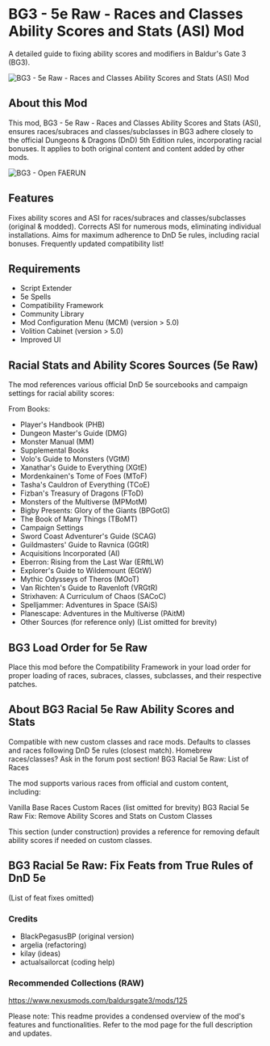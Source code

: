 # BG3 - 5e Raw - Races and Classes Ability Scores and Stats (ASI) Mod
A detailed guide to fixing ability scores and modifiers in Baldur's Gate 3 (BG3).

![BG3 - 5e Raw - Races and Classes Ability Scores and Stats (ASI) Mod](https://staticdelivery.nexusmods.com/mods/3474/images/3015/3015-1719748315-1254145093.png)

## About this Mod

This mod, BG3 - 5e Raw - Races and Classes Ability Scores and Stats (ASI), ensures races/subraces and classes/subclasses in BG3 adhere closely to the official Dungeons & Dragons (DnD) 5th Edition rules, incorporating racial bonuses. It applies to both original content and content added by other mods.


![BG3 - Open FAERUN](https://i.imgur.com/qdQS6if.png)


## Features

Fixes ability scores and ASI for races/subraces and classes/subclasses (original & modded).
Corrects ASI for numerous mods, eliminating individual installations.
Aims for maximum adherence to DnD 5e rules, including racial bonuses.
Frequently updated compatibility list!

## Requirements

- Script Extender
- 5e Spells
- Compatibility Framework
- Community Library
- Mod Configuration Menu (MCM) (version > 5.0)
- Volition Cabinet (version > 5.0)
- Improved UI

## Racial Stats and Ability Scores Sources (5e Raw)

The mod references various official DnD 5e sourcebooks and campaign settings for racial ability scores:

From Books:

- Player's Handbook (PHB)
- Dungeon Master's Guide (DMG)
- Monster Manual (MM)
- Supplemental Books
- Volo's Guide to Monsters (VGtM)
- Xanathar's Guide to Everything (XGtE)
- Mordenkainen's Tome of Foes (MToF)
- Tasha's Cauldron of Everything (TCoE)
- Fizban's Treasury of Dragons (FToD)
- Monsters of the Multiverse (MPMotM)
- Bigby Presents: Glory of the Giants (BPGotG)
- The Book of Many Things (TBoMT)
- Campaign Settings
- Sword Coast Adventurer's Guide (SCAG)
- Guildmasters' Guide to Ravnica (GGtR)
- Acquisitions Incorporated (AI)
- Eberron: Rising from the Last War (ERftLW)
- Explorer's Guide to Wildemount (EGtW)
- Mythic Odysseys of Theros (MOoT)
- Van Richten's Guide to Ravenloft (VRGtR)
- Strixhaven: A Curriculum of Chaos (SACoC)
- Spelljammer: Adventures in Space (SAiS)
- Planescape: Adventures in the Multiverse (PAitM)
- Other Sources (for reference only)
(List omitted for brevity)

## BG3 Load Order for 5e Raw

Place this mod before the Compatibility Framework in your load order for proper loading of races, subraces, classes, subclasses, and their respective patches.

## About BG3 Racial 5e Raw Ability Scores and Stats

Compatible with new custom classes and race mods.
Defaults to classes and races following DnD 5e rules (closest match).
Homebrew races/classes? Ask in the forum post section!
BG3 Racial 5e Raw: List of Races

The mod supports various races from official and custom content, including:

Vanilla Base Races
Custom Races (list omitted for brevity)
BG3 Racial 5e Raw Fix: Remove Ability Scores and Stats on Custom Classes

This section (under construction) provides a reference for removing default ability scores if needed on custom classes.

## BG3 Racial 5e Raw: Fix Feats from True Rules of DnD 5e

(List of feat fixes omitted)

### Credits

- BlackPegasusBP (original version)
- argelia (refactoring)
- kilay (ideas)
- actualsailorcat (coding help)


### Recommended Collections (RAW)

https://www.nexusmods.com/baldursgate3/mods/125



Please note: This readme provides a condensed overview of the mod's features and functionalities. Refer to the mod page for the full description and updates.